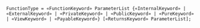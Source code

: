 <!-- This file is generated automatically by infrastructure scripts. Please don't edit by hand. -->

```{ .ebnf .slang-ebnf #FunctionType }
FunctionType = «FunctionKeyword» ParameterList {«InternalKeyword» | «ExternalKeyword» | «PrivateKeyword» | «PublicKeyword» | «PureKeyword» | «ViewKeyword» | «PayableKeyword»} [«ReturnsKeyword» ParameterList];
```
